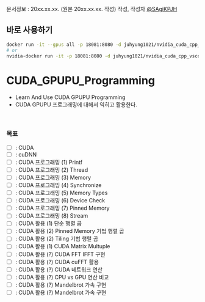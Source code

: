 문서정보 : 20xx.xx.xx. (원본 20xx.xx.xx. 작성) 작성, 작성자 [@SAgiKPJH](https://github.com/SAgiKPJH)

## 바로 사용하기
```bash
docker run -it --gpus all -p 18081:8080 -d juhyung1021/nvidia_cuda_cpp_vscode_docker_gpupu_programming:12.2.0
# or
nvidia-docker run -it -p 18081:8080 -d juhyung1021/nvidia_cuda_cpp_vscode_docker_gpupu_programming:12.2.0
```

# CUDA_GPUPU_Programming
- Learn And Use CUDA GPUPU Programming
- CUDA GPUPU 프로그래밍에 대해서 익히고 활용한다.

<br>

### 목표
- [ ] : CUDA
- [ ] : cuDNN
- [ ] : CUDA 프로그래밍 (1) Printf
- [ ] : CUDA 프로그래밍 (2) Thread
- [ ] : CUDA 프로그래밍 (3) Memory
- [ ] : CUDA 프로그래밍 (4) Synchronize
- [ ] : CUDA 프로그래밍 (5) Memory Types
- [ ] : CUDA 프로그래밍 (6) Device Check
- [ ] : CUDA 프로그래밍 (7) Pinned Memory
- [ ] : CUDA 프로그래밍 (8) Stream
- [ ] : CUDA 활용 (1) 단순 행렬 곱
- [ ] : CUDA 활용 (2) Pinned Memory 기법 행렬 곱
- [ ] : CUDA 활용 (2) Tiling 기법 행렬 곱
- [ ] : CUDA 활용 (1) CUDA Matrix Multuple
- [ ] : CUDA 활용 (?) CUDA FFT IFFT 구현
- [ ] : CUDA 활용 (?) CUDA cuFFT 활용
- [ ] : CUDA 활용 (?) CUDA 네트워크 연산
- [ ] : CUDA 활용 (?) CPU vs GPU 연산 비교
- [ ] : CUDA 활용 (?) Mandelbrot 가속 구현
- [ ] : CUDA 활용 (?) Mandelbrot 가속 구현
